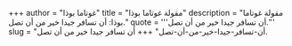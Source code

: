 +++
author = "غوتاما بوذا"
title = "مقولة غوتاما بوذا"
description = "مقولة غوتاما بوذا: أن تسافر جيدا خير من أن تصل."
quote = '''أن تسافر جيدا خير من أن تصل.'''
slug = "أن-تسافر-جيدا-خير-من-أن-تصل"
+++
أن تسافر جيدا خير من أن تصل.
